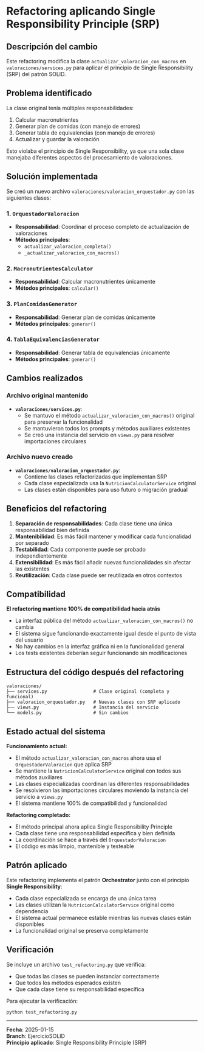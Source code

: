# Refactoring aplicando Single Responsibility Principle (SRP)

## Descripción del cambio

Este refactoring modifica la clase `actualizar_valoracion_con_macros` en `valoraciones/services.py` para aplicar el principio de Single Responsibility (SRP) del patrón SOLID.

## Problema identificado

La clase original tenía múltiples responsabilidades:
1. Calcular macronutrientes
2. Generar plan de comidas (con manejo de errores)
3. Generar tabla de equivalencias (con manejo de errores)
4. Actualizar y guardar la valoración

Esto violaba el principio de Single Responsibility, ya que una sola clase manejaba diferentes aspectos del procesamiento de valoraciones.

## Solución implementada

Se creó un nuevo archivo `valoraciones/valoracion_orquestador.py` con las siguientes clases:

### 1. `OrquestadorValoracion`
- **Responsabilidad**: Coordinar el proceso completo de actualización de valoraciones
- **Métodos principales**: 
  - `actualizar_valoracion_completa()`
  - `_actualizar_valoracion_con_macros()`

### 2. `MacronutrientesCalculator`
- **Responsabilidad**: Calcular macronutrientes únicamente
- **Métodos principales**: `calcular()`

### 3. `PlanComidasGenerator`
- **Responsabilidad**: Generar plan de comidas únicamente
- **Métodos principales**: `generar()`

### 4. `TablaEquivalenciasGenerator`
- **Responsabilidad**: Generar tabla de equivalencias únicamente
- **Métodos principales**: `generar()`

## Cambios realizados

### Archivo original mantenido
- **`valoraciones/services.py`**: 
  - Se mantuvo el método `actualizar_valoracion_con_macros()` original para preservar la funcionalidad
  - Se mantuvieron todos los prompts y métodos auxiliares existentes
  - Se creó una instancia del servicio en `views.py` para resolver importaciones circulares

### Archivo nuevo creado
- **`valoraciones/valoracion_orquestador.py`**: 
  - Contiene las clases refactorizadas que implementan SRP
  - Cada clase especializada usa la `NutricionCalculatorService` original
  - Las clases están disponibles para uso futuro o migración gradual

## Beneficios del refactoring

1. **Separación de responsabilidades**: Cada clase tiene una única responsabilidad bien definida
2. **Mantenibilidad**: Es más fácil mantener y modificar cada funcionalidad por separado
3. **Testabilidad**: Cada componente puede ser probado independientemente
4. **Extensibilidad**: Es más fácil añadir nuevas funcionalidades sin afectar las existentes
5. **Reutilización**: Cada clase puede ser reutilizada en otros contextos

## Compatibilidad

**El refactoring mantiene 100% de compatibilidad hacia atrás**

- La interfaz pública del método `actualizar_valoracion_con_macros()` no cambia
- El sistema sigue funcionando exactamente igual desde el punto de vista del usuario
- No hay cambios en la interfaz gráfica ni en la funcionalidad general
- Los tests existentes deberían seguir funcionando sin modificaciones

## Estructura del código después del refactoring

```
valoraciones/
├── services.py                 # Clase original (completa y funcional)
├── valoracion_orquestador.py   # Nuevas clases con SRP aplicado
├── views.py                    # Instancia del servicio
└── models.py                   # Sin cambios
```

## Estado actual del sistema

**Funcionamiento actual:**
- El método `actualizar_valoracion_con_macros` ahora usa el `OrquestadorValoracion` que aplica SRP
- Se mantiene la `NutricionCalculatorService` original con todos sus métodos auxiliares
- Las clases especializadas coordinan las diferentes responsabilidades
- Se resolvieron las importaciones circulares moviendo la instancia del servicio a `views.py`
- El sistema mantiene 100% de compatibilidad y funcionalidad

**Refactoring completado:**
- El método principal ahora aplica Single Responsibility Principle
- Cada clase tiene una responsabilidad específica y bien definida
- La coordinación se hace a través del `OrquestadorValoracion`
- El código es más limpio, mantenible y testeable

## Patrón aplicado

Este refactoring implementa el patrón **Orchestrator** junto con el principio **Single Responsibility**:

- Cada clase especializada se encarga de una única tarea
- Las clases utilizan la `NutricionCalculatorService` original como dependencia
- El sistema actual permanece estable mientras las nuevas clases están disponibles
- La funcionalidad original se preserva completamente

## Verificación

Se incluye un archivo `test_refactoring.py` que verifica:
- Que todas las clases se pueden instanciar correctamente
- Que todos los métodos esperados existen
- Que cada clase tiene su responsabilidad específica

Para ejecutar la verificación:
```bash
python test_refactoring.py
```

---

**Fecha**: 2025-01-15  
**Branch**: EjercicioSOLID  
**Principio aplicado**: Single Responsibility Principle (SRP)
